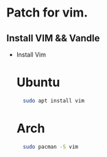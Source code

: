 # Patch for vim.
## Install VIM && Vandle
* Install Vim
  # Ubuntu 
  ``` bash
    sudo apt install vim
  ``` 
  # Arch 
  ``` bash 
    sudo pacman -S vim 
  ```
  
